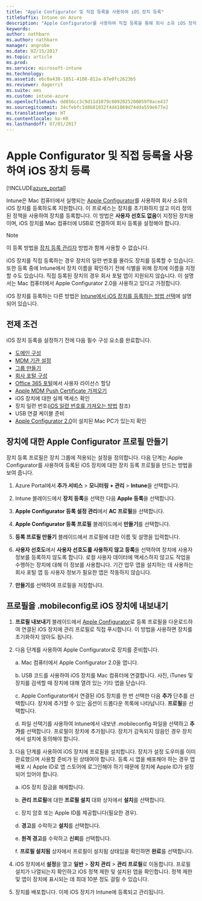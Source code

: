 ```yaml
---
title: "Apple Configurator 및 직접 등록을 사용하여 iOS 장치 등록"
titleSuffix: Intune on Azure
description: "Apple Configurator를 사용하여 직접 등록을 통해 회사 소유 iOS 장치를 등록하는 방법을 알아봅니다.\""
keywords: 
author: nathbarn
ms.author: nathbarn
manager: angrobe
ms.date: 02/15/2017
ms.topic: article
ms.prod: 
ms.service: microsoft-intune
ms.technology: 
ms.assetid: e6c0a430-1851-4108-812a-87e0fc2623b5
ms.reviewer: dagerrit
ms.suite: ems
ms.custom: intune-azure
ms.openlocfilehash: dd856cc3c9d11d1079c6092025200059f0ace437
ms.sourcegitcommit: 34cfebfc1d8b81032f4d41869d74dda559e677e2
ms.translationtype: HT
ms.contentlocale: ko-KR
ms.lasthandoff: 07/01/2017
---
```

# <a name="enroll-ios-devices-with-apple-configurator-and-direct-enrollment"></a>Apple Configurator 및 직접 등록을 사용하여 iOS 장치 등록 

[!INCLUDE[azure_portal](./includes/azure_portal.md)]

Intune은 Mac 컴퓨터에서 실행되는 [Apple Configurator](https://itunes.apple.com/us/app/apple-configurator-2/id1037126344?mt=12)를 사용하여 회사 소유의 iOS 장치를 등록하도록 지원합니다. 이 프로세스는 장치를 초기화하지 않고 미리 정의된 정책을 사용하여 장치를 등록합니다. 이 방법은 **사용자 선호도 없음**이 지정된 장치용이며, iOS 장치를 Mac 컴퓨터에 USB로 연결하여 회사 등록을 설정해야 합니다.

>[!NOTE]
>이 등록 방법을 [장치 등록 관리자](device-enrollment-manager-enroll.md) 방법과 함께 사용할 수 없습니다.

iOS 장치를 직접 등록하는 경우 장치의 일련 번호를 몰라도 장치를 등록할 수 있습니다. 또한 등록 중에 Intune에서 장치 이름을 확인하기 전에 식별을 위해 장치에 이름을 지정할 수도 있습니다. 직접 등록된 장치의 경우 회사 포털 앱이 지원되지 않습니다. 이 설명서는 Mac 컴퓨터에서 Apple Configurator 2.0을 사용하고 있다고 가정합니다.

iOS 장치를 등록하는 다른 방법은 [Intune에서 iOS 장치를 등록하는 방법 선택](enrollment-method-choose-ios.md)에 설명되어 있습니다.


## <a name="prerequisites"></a>전제 조건

iOS 장치 등록을 설정하기 전에 다음 필수 구성 요소를 완료합니다.

- [도메인 구성](custom-domain-name-configure.md)
- [MDM 기관 설정](mdm-authority-set.md)
- [그룹 만들기](https://docs.microsoft.com/intune-classic/get-started/start-with-a-paid-subscription-to-microsoft-intune-step-5)
- [회사 포털 구성](company-portal-app.md)
- [Office 365 포털](http://go.microsoft.com/fwlink/p/?LinkId=698854)에서 사용자 라이선스 할당
- [Apple MDM Push Certificate 가져오기](apple-mdm-push-certificate-get.md)
- iOS 장치에 대한 실제 액세스 확인
- 장치 일련 번호([iOS 일련 번호를 가져오는 방법](https://support.apple.com//HT204308) 참조)
- USB 연결 케이블 준비
- [Apple Configurator 2.0](https://itunes.apple.com/us/app/apple-configurator-2/id1037126344?mt=12)이 설치된 Mac PC가 있는지 확인

## <a name="create-an-apple-configurator-profile-for-devices"></a>장치에 대한 Apple Configurator 프로필 만들기

장치 등록 프로필은 장치 그룹에 적용되는 설정을 정의합니다. 다음 단계는 Apple Configurator를 사용하여 등록된 iOS 장치에 대한 장치 등록 프로필을 만드는 방법을 보여 줍니다.

1. Azure Portal에서 **추가 서비스** > **모니터링 + 관리** > **Intune**을 선택합니다.

2. Intune 블레이드에서 **장치 등록**을 선택한 다음 **Apple 등록**을 선택합니다.

3. **Apple Configurator 등록 설정 관리**에서 **AC 프로필**을 선택합니다.

4. **Apple Configurator 등록 프로필** 블레이드에서 **만들기**를 선택합니다.

5. **등록 프로필 만들기** 블레이드에서 프로필에 대한 이름 및 설명을 입력합니다.

6. **사용자 선호도**에서 **사용자 선호도를 사용하지 않고 등록**을 선택하여 장치에 사용자 정보를 등록하지 않도록 합니다. 로컬 사용자 데이터에 액세스하지 않고도 작업을 수행하는 장치에 대해 이 정보를 사용합니다. 기간 업무 앱을 설치하는 데 사용하는 회사 포털 앱 등 사용자 정보가 필요한 앱은 작동하지 않습니다.

7. **만들기**를 선택하여 프로필을 저장합니다.

## <a name="export-the-profile-as-mobileconfig-to-ios-devices"></a>프로필을 .mobileconfig로 iOS 장치에 내보내기

1. **프로필 내보내기** 블레이드에서 [Apple Configurator](https://itunes.apple.com/us/app/apple-configurator-2/id1037126344?mt=12)로 등록 프로필을 다운로드하여 연결된 iOS 장치에 관리 프로필로 직접 푸시합니다. 이 방법을 사용하면 장치를 초기화하지 않아도 됩니다.

2. 다음 단계를 사용하여 Apple Configurator로 장치를 준비합니다.

   a. Mac 컴퓨터에서 Apple Configurator 2.0을 엽니다.

   b. USB 코드를 사용하여 iOS 장치를 Mac 컴퓨터에 연결합니다. 사진, iTunes 및 장치를 검색할 때 장치에 대해 열려 있는 기타 앱을 닫습니다.

   c. Apple Configurator에서 연결된 iOS 장치를 한 번 선택한 다음 **추가** 단추를 선택합니다. 장치에 추가할 수 있는 옵션이 드롭다운 목록에 나타납니다. **프로필**을 선택합니다.

   d. 파일 선택기를 사용하여 Intune에서 내보낸 .mobileconfig 파일을 선택하고 **추가**를 선택합니다. 프로필이 장치에 추가됩니다. 장치가 감독되지 않음인 경우 장치에서 설치에 동의해야 합니다.

3. 다음 단계를 사용하여 iOS 장치에 프로필을 설치합니다. 장치가 설정 도우미를 이미 완료했으며 사용할 준비가 된 상태여야 합니다. 등록 시 앱을 배포해야 하는 경우 앱 배포 시 Apple ID로 앱 스토어에 로그인해야 하기 때문에 장치에 Apple ID가 설정되어 있어야 합니다.

   a. iOS 장치 잠금을 해제합니다.

   b. **관리 프로필**에 대한 **프로필 설치** 대화 상자에서 **설치**를 선택합니다.

   c. 장치 암호 또는 Apple ID를 제공합니다(필요한 경우).

   d. **경고**를 수락하고 **설치**를 선택합니다.

   e. **원격 경고**를 수락하고 **신뢰**를 선택합니다.

   f. **프로필 설치됨** 상자에서 프로필이 설치됨 상태임을 확인하면 **완료**를 선택합니다.

4. iOS 장치에서 **설정**을 열고 **일반** > **장치 관리** > **관리 프로필**로 이동합니다. 프로필 설치가 나열되는지 확인하고 iOS 정책 제한 및 설치된 앱을 확인합니다. 정책 제한 및 앱이 장치에 표시되는 데 최대 10분 정도 걸릴 수 있습니다.

5. 장치를 배포합니다. 이제 iOS 장치가 Intune에 등록되고 관리됩니다.
